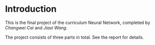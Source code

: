 # Introduction

This is the final project of the curriculum Neural Network, completed by *Changwei Cai* and *Jiaxi Wang*. 

The project consists of three parts in total. See the report for details. 
